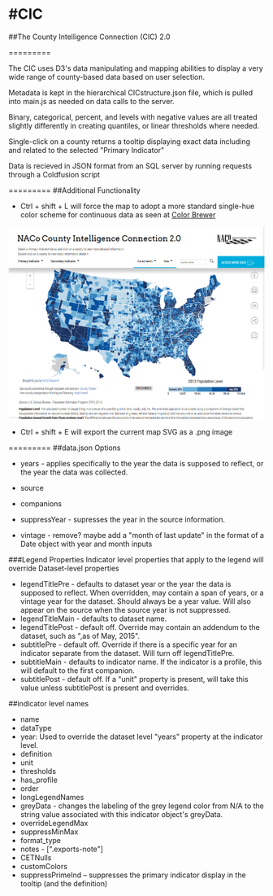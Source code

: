 #CIC
===

##The County Intelligence Connection (CIC) 2.0

=========

The CIC uses D3's data manipulating and mapping abilities to display a very wide range of county-based data based on user selection.

Metadata is kept in the hierarchical CICstructure.json file, which is pulled into main.js as needed on data calls to the server.

Binary, categorical, percent, and levels with negative values are all treated slightly differently in creating quantiles, or linear thresholds where needed.

Single-click on a county returns a tooltip displaying exact data including and related to the selected "Primary Indicator"

Data is recieved in JSON format from an SQL server by running requests through a Coldfusion script

=========
##Additional Functionality

- Ctrl + shift + L will force the map to adopt a more standard single-hue color scheme for continuous data as seen at [Color Brewer](www.colorbrewer2.org)

![Single-hue colors](/img/CICThumb_IPad_oldColors.png)

- Ctrl + shift + E will export the current map SVG as a .png image

=========
##data.json Options
- years - applies specifically to the year the data is supposed to reflect, or the year the data was collected.
- source
- companions
- suppressYear - supresses the year in the source information.


- vintage - remove? maybe add a "month of last update" in the format of a Date object with year and month inputs

###Legend Properties
Indicator level properties that apply to the legend will override Dataset-level properties
- legendTitlePre - defaults to dataset year or the year the data is supposed to reflect. When overridden, may contain a span of years, or a vintage year for the dataset.  Should always be a year value.  Will also appear on the source when the source year is not suppressed.
- legendTitleMain - defaults to dataset name.
- legendTitlePost - default off.  Override may contain an addendum to the dataset, such as ",as of May, 2015".
- subtitlePre - default off.  Override if there is a specific year for an indicator separate from the dataset.  Will turn off legendTitlePre.
- subtitleMain - defaults to indicator name.  If the indicator is a profile, this will default to the first companion.
- subtitlePost - default off. If a "unit" property is present, will take this value unless subtitlePost is present and overrides.

##indicator level names
- name
- dataType
- year: Used to override the dataset level "years" property at the indicator level.
- definition
- unit
- thresholds
- has_profile
- order
- longLegendNames
- greyData - changes the labeling of the grey legend color from N/A to the string value associated with this indicator object's greyData.
- overrideLegendMax
- suppressMinMax
- format_type
- notes - [".exports-note"]
- CETNulls
- customColors
- suppressPrimeInd – suppresses the primary indicator display in the tooltip (and the definition)

